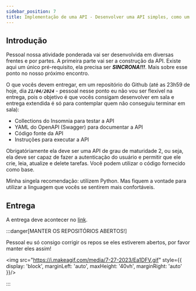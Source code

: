 ```yaml
---
sidebar_position: 7
title: Implementação de uma API - Desenvolver uma API simples, como um sistema de gerenciamento de tarefas (to-do list) com nível de maturidade 2.
---
```


## Introdução

Pessoal nossa atividade ponderada vai ser desenvolvida em diversas frentes e por partes. A primeira parte vai ser a construção da API. Existe aqui um único pré-requisito, ela precisa ser ***SINCRONA!!!***. Mais sobre esse ponto no nosso próximo encontro.

O que vocês devem entregar, em um repositório do Github (até as 23h59 de hoje, dia ***`21/04/2024`*** - pessoal nesse ponto eu não vou ser flexível na entrega, pois o objetivo é que vocês consigam desenvolver em sala e entrega extendida é só para contemplar quem não conseguiu terminar em sala):

- Collections do Insomnia para testar a API
- YAML do OpenAPI (Swagger) para documentar a API
- Código fonte da API
- Instruções para executar a API

Obrigatóriamente ela deve ser uma API de grau de maturidade 2, ou seja, ela deve ser capaz de fazer a autenticação do usuário e permitir que ele crie, leia, atualize e delete tarefas. Você podem utilizar o código fornecido como base.

Minha singela recomendação: utilizem Python. Mas fiquem a vontade para utilizar a linguagem que vocês se sentirem mais confortáveis.

## Entrega

A entrega deve acontecer no [link](https://docs.google.com/forms/d/e/1FAIpQLSdSkprb-Q-6ESArai4p3n5TGtgF0JC7StyJAZGNE_TZW1SAVg/viewform?usp=sf_link).

:::danger[MANTER OS REPOSITÓRIOS ABERTOS!]

Pessoal eu só consigo corrigir os repos se eles estiverem abertos, por favor manter eles assim!

<img src="https://i.makeagif.com/media/7-27-2023/Ea1DFV.gif" style={{ display: 'block', marginLeft: 'auto', maxHeight: '40vh', marginRight: 'auto' }}/>


:::